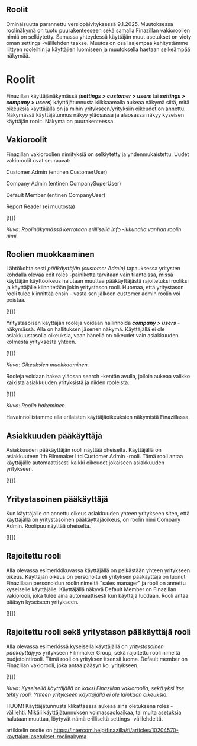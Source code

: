 ## Roolit

Ominaisuutta parannettu versiopäivityksessä 9.1.2025. Muutoksessa roolinäkymä on tuotu puurakenteeseen sekä samalla Finazillan vakioroolien nimiä on selkiytetty. Samassa yhteydessä käyttäjän muut asetukset on viety oman settings -välilehden taakse. Muutos on osa laajempaa kehitystämme liittyen rooleihin ja käyttäjien luomiseen ja muutoksella haetaan selkeämpää näkymää.

# Roolit

Finazillan käyttäjänäkymässä *(**settings > customer > users*** tai ***settings > company > users***) käyttäjätunnusta klikkaamalla aukeaa näkymä siitä, mitä oikeuksia käyttäjällä on ja mihin yritykseen/yrityksiin oikeudet on annettu. Näkymässä käyttäjätunnus näkyy yläosassa ja alaosassa näkyy kyseisen käyttäjän roolit. Näkymä on puurakenteessa.

## Vakioroolit

Finazillan vakioroolien nimityksiä on selkiytetty ja yhdenmukaistettu. Uudet vakioroolit ovat seuraavat:

Customer Admin (entinen CustomerUser)

Company Admin (entinen CompanySuperUser)

Default Member (entinen CompanyUser)

Report Reader (ei muutosta)

[![](

*Kuva: Roolinäkymässä kerrotaan erillisellä info -ikkunalla vanhan roolin nimi.*

## Roolien muokkaaminen

Lähtökohtaisesti *pääkäyttäjän (customer Admin)* tapauksessa yritysten kohdalla olevaa edit roles -painiketta tarvitaan vain tilanteissa, missä käyttäjän käyttöoikeus halutaan muuttaa pääkäyttäjästä rajoitetuksi rooliksi ja käyttäjälle kiinnitetään jokin yritystason rooli. Huomaa, että yritystason rooli tulee kiinnittää ensin - vasta sen jälkeen customer admin roolin voi poistaa.

[![](

Yritystasoisen käyttäjän rooleja voidaan hallinnoida ***company > users*** -näkymässä. Alla on hallituksen jäsenen näkymä. Käyttäjällä ei ole asiakkuustasolla oikeuksia, vaan hänellä on oikeudet vain asiakkuuden kolmesta yrityksestä yhteen.

[![](

*Kuva: Oikeuksien muokkaaminen.*

Rooleja voidaan hakea yläosan search -kentän avulla, jolloin aukeaa valikko kaikista asiakkuuden yrityksistä ja niiden rooleista.

[![](

 *Kuva: Roolin hakeminen.* 

Havainnollistamme alla erilaisten käyttäjäoikeuksien näkymistä Finazillassa.

## Asiakkuuden pääkäyttäjä

Asiakkuuden pääkäyttäjän rooli näyttää oheiselta. Käyttäjällä on asiakkuuteen 1th Filmmaker Ltd Customer Admin -rooli. Tämä rooli antaa käyttäjälle automaattisesti kaikki oikeudet jokaiseen asiakkuuden yritykseen.

[![](
## Yritystasoinen pääkäyttäjä

Kun käyttäjälle on annettu oikeus asiakkuuden yhteen yritykseen siten, että käyttäjällä on yritystasoinen pääkäyttäjäoikeus, on roolin nimi Company Admin. Roolipuu näyttää oheiselta.

[![](
## Rajoitettu rooli

Alla olevassa esimerkkikuvassa käyttäjällä on pelkästään yhteen yritykseen oikeus. Käyttäjän oikeus on personoitu eli yrityksen pääkäyttäjä on luonut Finazillaan personoidun roolin nimeltä "sales manager" ja rooli on annettu kyseiselle käyttäjälle. Käyttäjällä näkyvä Default Member on Finazillan vakiorooli, joka tulee aina automaattisesti kun käyttäjä luodaan. Rooli antaa pääsyn kyseiseen yritykseen.

[![](
## Rajoitettu rooli sekä yritystason pääkäyttäjä rooli

Alla olevassa esimerkissä kyseisellä käyttäjällä on *yritystasoinen pääkäyttäjyys* yritykseen Filmmaker Group, sekä rajoitettu rooli nimeltä budjetointirooli. Tämä rooli on yrityksen itsensä luoma. Default member on Finazillan vakiorooli, joka antaa pääsyn ko. yritykseen.

[![](

*Kuva: Kyseisellä käyttäjällä on kaksi Finazillan vakioroolia, sekä yksi itse tehty rooli. Yhteen yritykseen käyttäjällä ei ole lainkaan oikeuksia.* 

HUOM! Käyttäjätunnusta klikattaessa aukeaa aina oletuksena roles -välilehti. Mikäli käyttäjätunnuksen voimassaoloaikaa, tai muita asetuksia halutaan muuttaa, löytyvät nämä erilliseltä settings -välilehdeltä.



artikkelin osoite on https://intercom.help/finazilla/fi/articles/10204570-kayttajan-asetukset-roolinakyma


